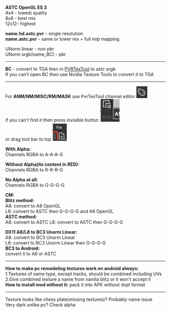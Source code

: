 **ASTC OpenGL ES 3**  
4x4 - lowest  quality  
8x8 - best mix  
12x12-  highest

**name.hd.astc.pvr** - single resolution  
**name.astc.pvr** - same or lower res + full mip mapping  

UNorm linear - non pbr  
UNorm srgb(name_BC) - pbr  

-----------------------------  

**BC** - convert to TGA then in [PVRTexTool](https://developer.imaginationtech.com/solutions/) to astc srgb   
If you can't open BC then use Nvidia Texture Tools to convert it to TGA  

-----------------------------  

For **ANM/NM/MISC/RM/MASK**  use PvrTexTool channel editor ![image](images/channel_editor.png)  
if you can't find it then press invisible button ![image](images/scroll_invisible_button.png)  
or drag tool bar to top ![image](images/drag_button.png)  



**With Alpha:**  
    Channels RGBA to A-A-A-G  

**Without Alpha(its content in RED):**  
    Channels RGBA to R-R-R-G  

**No Alpha at all:**  
    Channels RGBA to G-G-G-G

**CM:**  
  **Blitz method:**  
    A8: convert to A8 OpenGL  
    L8: convert to ASTC then G-G-G-G and A8 OpenGL  
  **ASTC method:**  
    A8: convert to ASTC
    L8: convert to ASTC then G-G-G-G  

  **DX11 A8/L8 to BC3 Unorm Linear:**  
    A8: convert to  BC3 Unorm Linear  
    L8: convert to  BC3 Unorm Linear then G-G-G-G   
  **BC3 to Android:**  
    convert it to A8 or ASTC  


-----------------------------

**How to make pc remodeling textures work on android always:**  
1.Textures of same type, except tracks, should be combined including UVs  
2.Give combined texture a name from vanilla blitz or it won't accept it  
**How to install mod without it:** pack it into APK without dvpl format

-----------------------------

Texture looks like chess plate(missing textures)? Probably name issue  
Very dark unlike pc? Check alpha  
